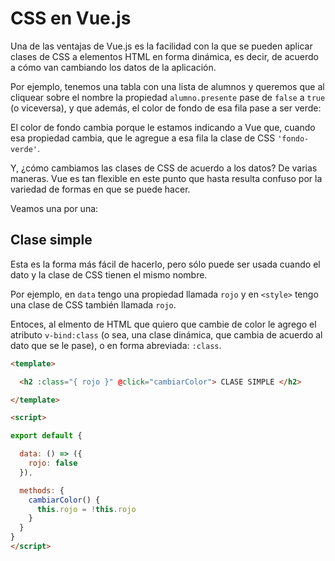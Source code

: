 

# CSS en Vue.js

Una de las ventajas de Vue.js es la facilidad con la que se pueden aplicar clases de CSS a elementos HTML en forma dinámica, es decir, de acuerdo a cómo van cambiando los datos de la aplicación.

Por ejemplo, tenemos una tabla con una lista de alumnos y queremos que al cliquear sobre el nombre la propiedad `alumno.presente` pase de `false` a `true` (o viceversa), y que además, el color de fondo de esa fila pase a ser verde:


El color de fondo cambia porque le estamos indicando a Vue que, cuando esa propiedad cambia, que le agregue a esa fila la clase de CSS `'fondo-verde'`.

Y, ¿cómo cambiamos las clases de CSS de acuerdo a los datos? De varias maneras. Vue es tan flexible en este punto que hasta resulta confuso por la variedad de formas en que se puede hacer.

Veamos una por una:

## Clase simple

Esta es la forma más fácil de hacerlo, pero sólo puede ser usada cuando el dato y la clase de CSS tienen el mismo nombre. 

Por ejemplo, en `data` tengo una propiedad llamada `rojo` y en `<style>` tengo una clase de CSS también llamada `rojo`.

Entoces, al elmento de HTML que quiero que cambie de color le agrego el atributo `v-bind:class` (o sea, una clase dinámica, que cambia de acuerdo al dato que se le pase), o en forma abreviada: `:class`.

```html
<template>

  <h2 :class="{ rojo }" @click="cambiarColor"> CLASE SIMPLE </h2>

</template>

<script>

export default {

  data: () => ({
    rojo: false
  }),

  methods: {
    cambiarColor() {
      this.rojo = !this.rojo
    }
  }
}
</script>
```




